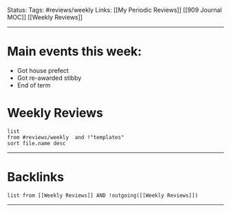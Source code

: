 Status:
Tags: #reviews/weekly 
Links: [[My Periodic Reviews]] [[909 Journal MOC]] [[Weekly Reviews]]
___
# Main events this week:
- Got house prefect
- Got re-awarded stibby
- End of term

# Weekly Reviews
```dataview
list 
from #reviews/weekly  and !"templates"
sort file.name desc
```
___
# Backlinks
```dataview
list from [[Weekly Reviews]] AND !outgoing([[Weekly Reviews]])
```
___
